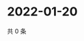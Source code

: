 # 2022-01-20

共 0 条

<!-- BEGIN WEIBO -->
<!-- 最后更新时间 Thu Jan 20 2022 16:16:46 GMT+0800 (China Standard Time) -->

<!-- END WEIBO -->
